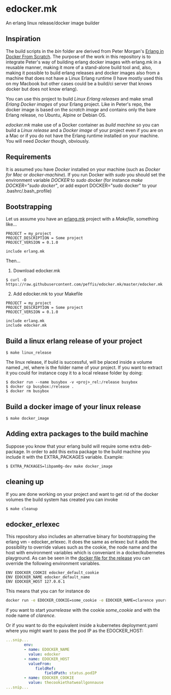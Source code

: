 # edocker.mk
An erlang linux release/docker image builder

## Inspiration
The build scripts in the *bin* folder are derived from Peter Morgan's [Erlang in Docker From Scratch](https://github.com/shortishly/erlang-in-docker-from-scratch). The purpose of the work in this repository
is to integrate Peter's way of building erlang docker images with erlang.mk in a reusable manner, making it
more of a stand-alone build tool and, also, making it possible to build erlang releases and docker images
also from a machine that does not have a Linux Erlang runtime (I have
mostly used this on my Macbook but other cases could be a build/ci
server that knows docker but does not know erlang).

You can use this project to build *Linux Erlang releases* and make small *Erlang Docker images*
of your Erlang project. Like in Peter's repo, the docker image is based on the *scratch image* and contains only the
bare Erlang release, no Ubuntu, Alpine or Debian OS.

*edocker.mk* make use of a Docker container as *build machine* so you can
build a *Linux release* and a *Docker image* of your project even if you are on a Mac or
if you do not have the Erlang runtime installed on your machine. You will need *Docker* though,
obviously.

## Requirements
It is assumed you have *Docker* installed on your machine (such as *Docker for Mac*
or *docker-machine*). If you run Docker with *sudo* you should set the environment
variable *DOCKER* to *sudo docker* (for instance *make DOCKER="sudo docker"*, or add
export DOCKER="sudo docker" to your .bashrc/.bash_profile)

## Bootstrapping
Let us assume you have an [erlang.mk](https://erlang.mk) project with a *Makefile*, something like...
```
PROJECT = my_project
PROJECT_DESCRIPTION = Some project
PROJECT_VERSION = 0.1.0

include erlang.mk
```
Then...
1. Download edocker.mk
```
$ curl -O https://raw.githubusercontent.com/peffis/edocker.mk/master/edocker.mk
```

2. Add edocker.mk to your Makefile
```
PROJECT = my_project
PROJECT_DESCRIPTION = Some project
PROJECT_VERSION = 0.1.0

include erlang.mk
include edocker.mk
```

## Build a linux erlang release of your project
```
$ make linux_release
```
The linux release, if build is successful, will be placed inside a
volume named <proj>_rel, where <proj> is the folder name of your
project. If you want to extract it you could for instance copy it to
a local release folder by doing:
```
$ docker run --name busybox -v <proj>_rel:/release busybox
$ docker cp busybox:/release .
$ docker rm busybox
```


## Build a docker image of your linux release
```
$ make docker_image
```

## Adding extra packages to the build machine
Suppose you know that your erlang build will require some extra deb-package. In order to add this extra package to the build machine you include it with the EXTRA_PACKAGES variable. Example:
```
$ EXTRA_PACKAGES=libpam0g-dev make docker_image
```

## cleaning up
If you are done working on your project and want to get rid of the
docker volumes the build system has created you can invoke
```
$ make cleanup
```

## edocker_erlexec
This repository also includes an alternative binary for bootstrapping
the erlang vm - edocker_erlexec. It does the same as erlexec but it
adds the possibility to override values such as the cookie, the node
name and the host with environment variables which is conveniant in a
docker/kubernetes playground. As can be seen in the [docker file for
the
release](https://github.com/peffis/edocker.mk/blob/master/builder/Dockerfile.release)
you can override the following environment variables.
```
ENV EDOCKER_COOKIE edocker_default_cookie
ENV EDOCKER_NAME edocker_default_name
ENV EDOCKER_HOST 127.0.0.1
```

This means that you can for instance do
```bash
docker run -e EDOCKER_COOKIE=some_cookie -e EDOCKER_NAME=clarence yourrelease
```
if you want to start _yourrelease_ with the cookie _some_cookie_ and with the node name of _clarence_.

Or if you want to do the equivalent inside a kubernetes deployment.yaml where you might want to pass the pod IP as the EDOCKER_HOST:
```yaml
...snip...
        env:
        - name: EDOCKER_NAME
          value: edocker
        - name: EDOCKER_HOST
          valueFrom:
             fieldRef:
                 fieldPath: status.podIP
        - name: EDOCKER_COOKIE
          value: thecookiethatweallgonnause
...snip...
```
